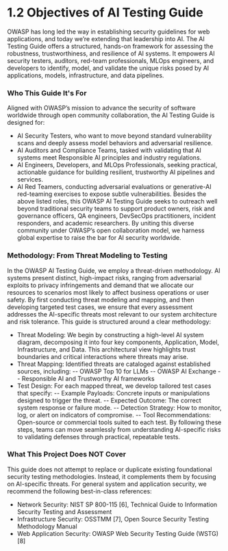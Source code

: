 # 1.2 Objectives of AI Testing Guide

OWASP has long led the way in establishing security guidelines for web applications, and today we’re extending that leadership into AI. The AI Testing Guide offers a structured, hands-on framework for assessing the robustness, trustworthiness, and resilience of AI systems. It empowers AI security testers, auditors, red-team professionals, MLOps engineers, and developers to identify, model, and validate the unique risks posed by AI applications, models, infrastructure, and data pipelines.

### Who This Guide It's For

Aligned with OWASP’s mission to advance the security of software worldwide through open community collaboration, the AI Testing Guide is designed for:
- AI Security Testers, who want to move beyond standard vulnerability scans and deeply assess model behaviors and adversarial resilience.
- AI Auditors and Compliance Teams, tasked with validating that AI systems meet Responsible AI principles and industry regulations.
- AI Engineers, Developers, and MLOps Professionals, seeking practical, actionable guidance for building resilient, trustworthy AI pipelines and services.
- AI Red Teamers, conducting adversarial evaluations or generative-AI red-teaming exercises to expose subtle vulnerabilities.
Besides the above listed roles, this OWASP AI Testing Guide seeks to outreach well beyond traditional security teams to support product owners, risk and governance officers, QA engineers, DevSecOps practitioners, incident responders, and academic researchers. By uniting this diverse community under OWASP’s open collaboration model, we harness global expertise to raise the bar for AI security worldwide.

### Methodology: From Threat Modeling to Testing

In the OWASP AI Testing Guide, we employ a threat-driven methodology. AI systems present distinct, high-impact risks, ranging from adversarial exploits to privacy infringements and demand that we allocate our resources to scenarios most likely to affect business operations or user safety. By first conducting threat modeling and mapping, and then developing targeted test cases, we ensure that every assessment addresses the AI-specific threats most relevant to our system architecture and risk tolerance.
This guide is structured around a clear methodology:
- Threat Modeling: We begin by constructing a high-level AI system diagram, decomposing it into four key components, Application, Model, Infrastructure, and Data. This architectural view highlights trust boundaries and critical interactions where threats may arise.
- Threat Mapping: Identified threats are cataloged against established sources, including:
-- OWASP Top 10 for LLMs
-- OWASP AI Exchange
-- Responsible AI and Trustworthy AI frameworks
- Test Design: For each mapped threat, we develop tailored test cases that specify:
-- Example Payloads: Concrete inputs or manipulations designed to trigger the threat.
-- Expected Outcome: The correct system response or failure mode.
-- Detection Strategy: How to monitor, log, or alert on indicators of compromise.
-- Tool Recommendations: Open-source or commercial tools suited to each test.
By following these steps, teams can move seamlessly from understanding AI-specific risks to validating defenses through practical, repeatable tests.

### What This Project Does NOT Cover

This guide does not attempt to replace or duplicate existing foundational security testing methodologies. Instead, it complements them by focusing on AI-specific threats. For general system and application security, we recommend the following best-in-class references:
- Network Security: NIST SP 800-115 [6], Technical Guide to Information Security Testing and Assessment
- Infrastructure Security: OSSTMM [7], Open Source Security Testing Methodology Manual
- Web Application Security: OWASP Web Security Testing Guide (WSTG) [8]


